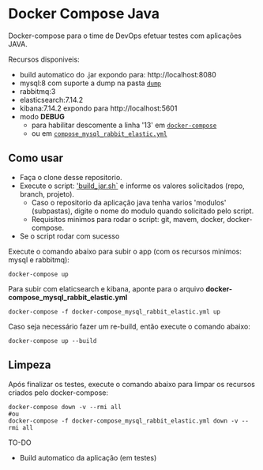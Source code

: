 # Docker Compose Java

Docker-compose para o time de DevOps efetuar testes com aplicações JAVA.

Recursos disponiveis:

- build automatico do .jar expondo para: http://localhost:8080
- mysql:8 com suporte a dump na pasta [`dump`](./dump)
- rabbitmq:3
- elasticsearch:7.14.2
- kibana:7.14.2 expondo para http://localhost:5601
- modo **DEBUG** 
  - para habilitar descomente a linha '13' em [`docker-compose`](./docker-compose.yml)
  - ou em [`compose_mysql_rabbit_elastic.yml`](./compose_mysql_rabbit_elastic.yml)

## Como usar

- Faça o clone desse repositorio.
- Execute o script: ['build_jar.sh`](./build_jar.sh) e informe os valores solicitados (repo, branch, projeto).
  - Caso o repositorio da aplicação java tenha varios 'modulos' (subpastas), digite o nome do modulo quando solicitado pelo script.
  - Requisitos minimos para rodar o script: git, mavem, docker, docker-compose.
- Se o script rodar com sucesso

Execute o comando abaixo para subir o app (com os recursos minimos: mysql e rabbitmq):

```
docker-compose up
```

Para subir com elaticsearch e kibana, aponte para o arquivo **docker-compose_mysql_rabbit_elastic.yml**

```
docker-compose -f docker-compose_mysql_rabbit_elastic.yml up
```

Caso seja necessário fazer um re-build, então execute o comando abaixo:

```
docker-compose up --build
```
## Limpeza

Após finalizar os testes, execute o comando abaixo para limpar os recursos criados pelo docker-compose:

```
docker-compose down -v --rmi all
#ou
docker-compose -f docker-compose_mysql_rabbit_elastic.yml down -v --rmi all
```

TO-DO
- Build automatico da aplicação (em testes)